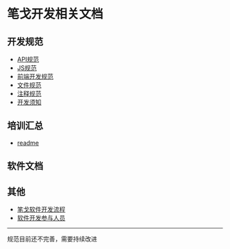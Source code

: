 笔戈开发相关文档
========


## 开发规范

* [API规范](Standard/API规范.md)
* [JS规范](Standard/js规范.md)
* [前端开发规范](Standard/前端开发规范.md)
* [文件规范](Standard/文件规范.md)
* [注释规范](Standard/注释规范.md)
* [开发须知](开发须知.md)


## 培训汇总
* [readme](readme.md)

## 软件文档


## 其他
* [笔戈软件开发流程](笔戈软件开发流程.md)
* [软件开发参与人员](软件开发参与人员.md)


-------
规范目前还不完善，需要持续改进
